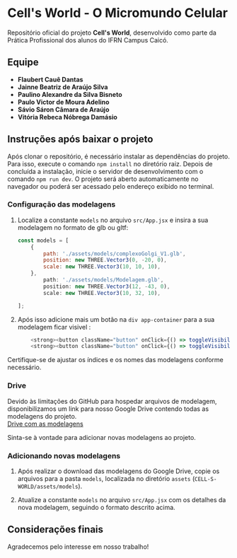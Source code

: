 # Cell's World - O Micromundo Celular

Repositório oficial do projeto **Cell's World**, desenvolvido como parte da Prática Profissional dos alunos do IFRN Campus Caicó.

## Equipe
- **Flaubert Cauê Dantas**  
- **Jainne Beatriz de Araújo Silva**  
- **Paulino Alexandre da Silva Bisneto**  
- **Paulo Victor de Moura Adelino**  
- **Sávio Sáron Câmara de Araújo**  
- **Vitória Rebeca Nóbrega Damásio**

## Instruções após baixar o projeto

Após clonar o repositório, é necessário instalar as dependências do projeto. Para isso, execute o comando `npm install` no diretório raiz. Depois de concluída a instalação, inicie o servidor de desenvolvimento com o comando `npm run dev`. O projeto será aberto automaticamente no navegador ou poderá ser acessado pelo endereço exibido no terminal.

### Configuração das modelagens

1. Localize a constante `models` no arquivo `src/App.jsx` e insira a sua modelagem no formato de glb ou gltf:

    ```javascript
    const models = [
        {
            path: './assets/models/complexoGolgi_V1.glb',
            position: new THREE.Vector3(0, -20, 0),
            scale: new THREE.Vector3(10, 10, 10),
        },
            path: './assets/models/Modelagem.glb',
            position: new THREE.Vector3(12, -43, 0),
            scale: new THREE.Vector3(10, 32, 10),
    
    ];
    ```

2. Após isso adicione mais um botão na `div app-container` para a sua modelagem ficar visivel :

    ```javascript
        <strong><button className="button" onClick={() => toggleVisibility(0)}>Complexo de Golgi</button></strong>
        <strong><button className="button" onClick={() => toggleVisibility(1)}>Modelagem</button></strong>
    ```

Certifique-se de ajustar os índices e os nomes das modelagens conforme necessário.

### Drive
Devido às limitações do GitHub para hospedar arquivos de modelagem, disponibilizamos um link para nosso Google Drive contendo todas as modelagens do projeto.  
[Drive com as modelagens](https://drive.google.com/drive/folders/1tNqPm9_AdeHLthgLYem9xtRRmJWSSkEs?usp=sharing)

Sinta-se à vontade para adicionar novas modelagens ao projeto.

### Adicionando novas modelagens

1. Após realizar o download das modelagens do Google Drive, copie os arquivos para a pasta `models`, localizada no diretório `assets` (`CELL-S-WORLD/assets/models`).

2. Atualize a constante `models` no arquivo `src/App.jsx` com os detalhes da nova modelagem, seguindo o formato descrito acima.

## Considerações finais
Agradecemos pelo interesse em nosso trabalho!
